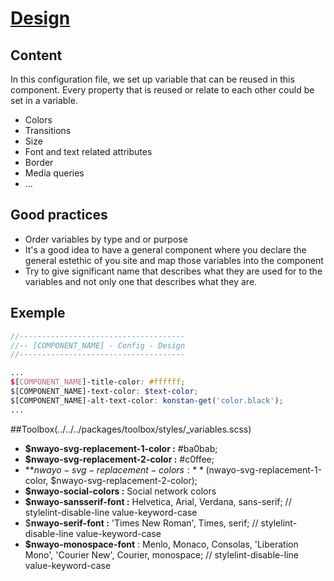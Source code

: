 # [Design](https://sass-lang.com/documentation/variables)

## Content
In this configuration file, we set up variable that can be reused in this component. Every property that is reused or
relate to each other could be set in a variable.

- Colors
- Transitions
- Size
- Font and text related attributes
- Border
- Media queries
- ...

## Good practices
- Order variables by type and or purpose
- It's a good idea to have a general component where you declare the general estethic of you site and map those variables into the component
- Try to give significant name that describes what they are used for to the variables and not only one that describes what they are.


## Exemple
```scss
//-------------------------------------
//-- [COMPONENT_NAME] - Config - Design
//-------------------------------------

...
$[COMPONENT_NAME]-title-color: #ffffff;
$[COMPONENT_NAME]-text-color: $text-color;
$[COMPONENT_NAME]-alt-text-color: konstan-get('color.black');
...

```

##Toolbox(../../../packages/toolbox/styles/_variables.scss)
- **$nwayo-svg-replacement-1-color :** #ba0bab;
- **$nwayo-svg-replacement-2-color :** #c0ffee;
- **$nwayo-svg-replacement-colors :**  ($nwayo-svg-replacement-1-color, $nwayo-svg-replacement-2-color);
- **$nwayo-social-colors :** Social network colors
- **$nwayo-sansserif-font :**  Helvetica, Arial, Verdana, sans-serif;                                         // stylelint-disable-line value-keyword-case
- $**nwayo-serif-font :**      'Times New Roman', Times, serif;                                               // stylelint-disable-line value-keyword-case 
- **$nwayo-monospace-font** :  Menlo, Monaco, Consolas, 'Liberation Mono', 'Courier New', Courier, monospace; // stylelint-disable-line value-keyword-case



